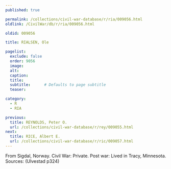 ```yaml
---
published: true

permalink: /collections/civil-war-database/r/ria/009056.html
oldlink: /CivilWar/db/r/ria/009056.html

oldid: 009056

title: RIALSEN, Ole

pagelist:
  exclude: false
  order: 9056
  image: 
  alt:
  caption:
  title:
  subtitle:      # Defaults to page subtitle
  teaser:

category: 
  - R 
  - RIA

previous:
  title: REYNOLDS, Peter O.
  url: /collections/civil-war-database/r/rey/009055.html  
next:
  title: RICE, Albert E.
  url: /collections/civil-war-database/r/ric/009057.html   
---
```

From Sigdal, Norway. Civil War: Private. Post war: Lived in Tracy, Minnesota. Sources: (Ulvestad p324)